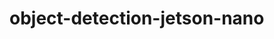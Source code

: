 # object-detection-jetson-nano

[Google Colab]: {https://colab.research.google.com/drive/1IC07uxKC2-UQMlRnGxA0bshlkLV2wQNh?usp=share_link}
